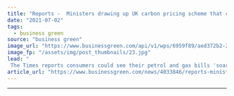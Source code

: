 ```yaml
---
title: "Reports -  Ministers drawing up UK carbon pricing scheme that could launch next year"
date: "2021-07-02"
tags: 
  - business green
source: "business green"
image_url: "https://www.businessgreen.com/api/v1/wps/6959f89/aed372b2-29d4-40f0-8d45-b2a21f16f467/5/iStock-178989519-185x114.jpg"
image_fp: "/assets/img/post_thumbnails/23.jpg"
lead: "
 The Times reports consumers could see their petrol and gas bills 'soar' under scheme, but energy sector players point to risks of inaction and argue wider policy push can help minimise costs for consumers ..."
article_url: "https://www.businessgreen.com/news/4033846/reports-ministers-drawing-uk-carbon-pricing-scheme-launch"
---
```


---
